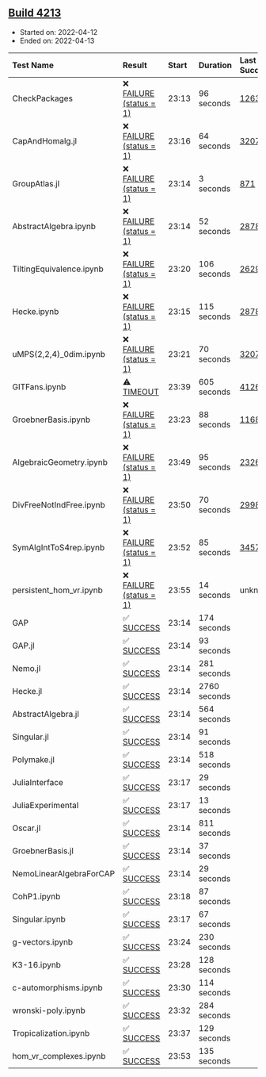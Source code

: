 ## [Build 4213](https://oscarci.mathematik.uni-kl.de/job/oscar-stable/4213/)

* Started on: 2022-04-12
* Ended on: 2022-04-13

| Test Name    | Result | Start | Duration | Last Success | First Failure |
|:-------------|:-------|:------|:---------|:-------------|:--------------|
| CheckPackages | ❌ [FAILURE (status = 1)](https://oscarci.mathematik.uni-kl.de/job/oscar-stable/4213/artifact/logs/build-4213/CheckPackages.log) | 23:13 | 96 seconds | [1263](https://oscarci.mathematik.uni-kl.de/job/oscar-stable/1263/) | [1264](https://oscarci.mathematik.uni-kl.de/job/oscar-stable/1264/) |
| CapAndHomalg.jl | ❌ [FAILURE (status = 1)](https://oscarci.mathematik.uni-kl.de/job/oscar-stable/4213/artifact/logs/build-4213/CapAndHomalg.jl.log) | 23:16 | 64 seconds | [3207](https://oscarci.mathematik.uni-kl.de/job/oscar-stable/3207/) | [3208](https://oscarci.mathematik.uni-kl.de/job/oscar-stable/3208/) |
| GroupAtlas.jl | ❌ [FAILURE (status = 1)](https://oscarci.mathematik.uni-kl.de/job/oscar-stable/4213/artifact/logs/build-4213/GroupAtlas.jl.log) | 23:14 | 3 seconds | [871](https://oscarci.mathematik.uni-kl.de/job/oscar-stable/871/) | [872](https://oscarci.mathematik.uni-kl.de/job/oscar-stable/872/) |
| AbstractAlgebra.ipynb | ❌ [FAILURE (status = 1)](https://oscarci.mathematik.uni-kl.de/job/oscar-stable/4213/artifact/logs/build-4213/AbstractAlgebra.ipynb.log) | 23:14 | 52 seconds | [2878](https://oscarci.mathematik.uni-kl.de/job/oscar-stable/2878/) | [2879](https://oscarci.mathematik.uni-kl.de/job/oscar-stable/2879/) |
| TiltingEquivalence.ipynb | ❌ [FAILURE (status = 1)](https://oscarci.mathematik.uni-kl.de/job/oscar-stable/4213/artifact/logs/build-4213/TiltingEquivalence.ipynb.log) | 23:20 | 106 seconds | [2629](https://oscarci.mathematik.uni-kl.de/job/oscar-stable/2629/) | [2630](https://oscarci.mathematik.uni-kl.de/job/oscar-stable/2630/) |
| Hecke.ipynb | ❌ [FAILURE (status = 1)](https://oscarci.mathematik.uni-kl.de/job/oscar-stable/4213/artifact/logs/build-4213/Hecke.ipynb.log) | 23:15 | 115 seconds | [2878](https://oscarci.mathematik.uni-kl.de/job/oscar-stable/2878/) | [2879](https://oscarci.mathematik.uni-kl.de/job/oscar-stable/2879/) |
| uMPS(2,2,4)_0dim.ipynb | ❌ [FAILURE (status = 1)](https://oscarci.mathematik.uni-kl.de/job/oscar-stable/4213/artifact/logs/build-4213/uMPS-2-2-4-_0dim.ipynb.log) | 23:21 | 70 seconds | [3207](https://oscarci.mathematik.uni-kl.de/job/oscar-stable/3207/) | [3208](https://oscarci.mathematik.uni-kl.de/job/oscar-stable/3208/) |
| GITFans.ipynb | ⚠ [TIMEOUT](https://oscarci.mathematik.uni-kl.de/job/oscar-stable/4213/artifact/logs/build-4213/GITFans.ipynb.log) | 23:39 | 605 seconds | [4126](https://oscarci.mathematik.uni-kl.de/job/oscar-stable/4126/) | [4127](https://oscarci.mathematik.uni-kl.de/job/oscar-stable/4127/) |
| GroebnerBasis.ipynb | ❌ [FAILURE (status = 1)](https://oscarci.mathematik.uni-kl.de/job/oscar-stable/4213/artifact/logs/build-4213/GroebnerBasis.ipynb.log) | 23:23 | 88 seconds | [1168](https://oscarci.mathematik.uni-kl.de/job/oscar-stable/1168/) | [1169](https://oscarci.mathematik.uni-kl.de/job/oscar-stable/1169/) |
| AlgebraicGeometry.ipynb | ❌ [FAILURE (status = 1)](https://oscarci.mathematik.uni-kl.de/job/oscar-stable/4213/artifact/logs/build-4213/AlgebraicGeometry.ipynb.log) | 23:49 | 95 seconds | [2326](https://oscarci.mathematik.uni-kl.de/job/oscar-stable/2326/) | [2327](https://oscarci.mathematik.uni-kl.de/job/oscar-stable/2327/) |
| DivFreeNotIndFree.ipynb | ❌ [FAILURE (status = 1)](https://oscarci.mathematik.uni-kl.de/job/oscar-stable/4213/artifact/logs/build-4213/DivFreeNotIndFree.ipynb.log) | 23:50 | 70 seconds | [2998](https://oscarci.mathematik.uni-kl.de/job/oscar-stable/2998/) | [2999](https://oscarci.mathematik.uni-kl.de/job/oscar-stable/2999/) |
| SymAlgIntToS4rep.ipynb | ❌ [FAILURE (status = 1)](https://oscarci.mathematik.uni-kl.de/job/oscar-stable/4213/artifact/logs/build-4213/SymAlgIntToS4rep.ipynb.log) | 23:52 | 85 seconds | [3457](https://oscarci.mathematik.uni-kl.de/job/oscar-stable/3457/) | [3458](https://oscarci.mathematik.uni-kl.de/job/oscar-stable/3458/) |
| persistent_hom_vr.ipynb | ❌ [FAILURE (status = 1)](https://oscarci.mathematik.uni-kl.de/job/oscar-stable/4213/artifact/logs/build-4213/persistent_hom_vr.ipynb.log) | 23:55 | 14 seconds | unknown | unknown |
| GAP | ✅ [SUCCESS](https://oscarci.mathematik.uni-kl.de/job/oscar-stable/4213/artifact/logs/build-4213/GAP.log) | 23:14 | 174 seconds |  |  |
| GAP.jl | ✅ [SUCCESS](https://oscarci.mathematik.uni-kl.de/job/oscar-stable/4213/artifact/logs/build-4213/GAP.jl.log) | 23:14 | 93 seconds |  |  |
| Nemo.jl | ✅ [SUCCESS](https://oscarci.mathematik.uni-kl.de/job/oscar-stable/4213/artifact/logs/build-4213/Nemo.jl.log) | 23:14 | 281 seconds |  |  |
| Hecke.jl | ✅ [SUCCESS](https://oscarci.mathematik.uni-kl.de/job/oscar-stable/4213/artifact/logs/build-4213/Hecke.jl.log) | 23:14 | 2760 seconds |  |  |
| AbstractAlgebra.jl | ✅ [SUCCESS](https://oscarci.mathematik.uni-kl.de/job/oscar-stable/4213/artifact/logs/build-4213/AbstractAlgebra.jl.log) | 23:14 | 564 seconds |  |  |
| Singular.jl | ✅ [SUCCESS](https://oscarci.mathematik.uni-kl.de/job/oscar-stable/4213/artifact/logs/build-4213/Singular.jl.log) | 23:14 | 91 seconds |  |  |
| Polymake.jl | ✅ [SUCCESS](https://oscarci.mathematik.uni-kl.de/job/oscar-stable/4213/artifact/logs/build-4213/Polymake.jl.log) | 23:14 | 518 seconds |  |  |
| JuliaInterface | ✅ [SUCCESS](https://oscarci.mathematik.uni-kl.de/job/oscar-stable/4213/artifact/logs/build-4213/JuliaInterface.log) | 23:17 | 29 seconds |  |  |
| JuliaExperimental | ✅ [SUCCESS](https://oscarci.mathematik.uni-kl.de/job/oscar-stable/4213/artifact/logs/build-4213/JuliaExperimental.log) | 23:17 | 13 seconds |  |  |
| Oscar.jl | ✅ [SUCCESS](https://oscarci.mathematik.uni-kl.de/job/oscar-stable/4213/artifact/logs/build-4213/Oscar.jl.log) | 23:14 | 811 seconds |  |  |
| GroebnerBasis.jl | ✅ [SUCCESS](https://oscarci.mathematik.uni-kl.de/job/oscar-stable/4213/artifact/logs/build-4213/GroebnerBasis.jl.log) | 23:14 | 37 seconds |  |  |
| NemoLinearAlgebraForCAP | ✅ [SUCCESS](https://oscarci.mathematik.uni-kl.de/job/oscar-stable/4213/artifact/logs/build-4213/NemoLinearAlgebraForCAP.log) | 23:14 | 29 seconds |  |  |
| CohP1.ipynb | ✅ [SUCCESS](https://oscarci.mathematik.uni-kl.de/job/oscar-stable/4213/artifact/logs/build-4213/CohP1.ipynb.log) | 23:18 | 87 seconds |  |  |
| Singular.ipynb | ✅ [SUCCESS](https://oscarci.mathematik.uni-kl.de/job/oscar-stable/4213/artifact/logs/build-4213/Singular.ipynb.log) | 23:17 | 67 seconds |  |  |
| g-vectors.ipynb | ✅ [SUCCESS](https://oscarci.mathematik.uni-kl.de/job/oscar-stable/4213/artifact/logs/build-4213/g-vectors.ipynb.log) | 23:24 | 230 seconds |  |  |
| K3-16.ipynb | ✅ [SUCCESS](https://oscarci.mathematik.uni-kl.de/job/oscar-stable/4213/artifact/logs/build-4213/K3-16.ipynb.log) | 23:28 | 128 seconds |  |  |
| c-automorphisms.ipynb | ✅ [SUCCESS](https://oscarci.mathematik.uni-kl.de/job/oscar-stable/4213/artifact/logs/build-4213/c-automorphisms.ipynb.log) | 23:30 | 114 seconds |  |  |
| wronski-poly.ipynb | ✅ [SUCCESS](https://oscarci.mathematik.uni-kl.de/job/oscar-stable/4213/artifact/logs/build-4213/wronski-poly.ipynb.log) | 23:32 | 284 seconds |  |  |
| Tropicalization.ipynb | ✅ [SUCCESS](https://oscarci.mathematik.uni-kl.de/job/oscar-stable/4213/artifact/logs/build-4213/Tropicalization.ipynb.log) | 23:37 | 129 seconds |  |  |
| hom_vr_complexes.ipynb | ✅ [SUCCESS](https://oscarci.mathematik.uni-kl.de/job/oscar-stable/4213/artifact/logs/build-4213/hom_vr_complexes.ipynb.log) | 23:53 | 135 seconds |  |  |
